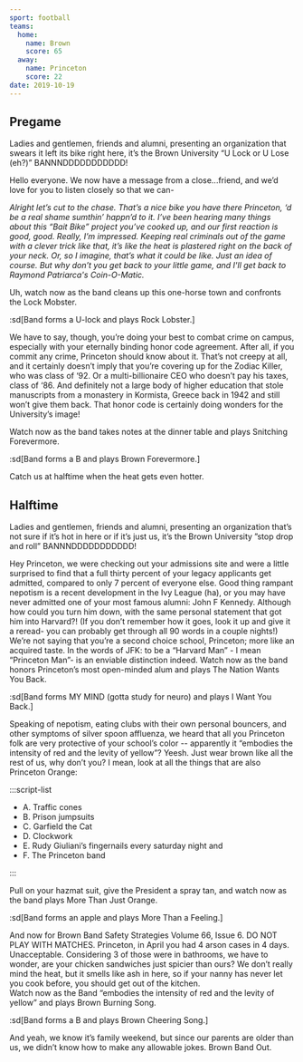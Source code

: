 ```yaml
---
sport: football
teams:
  home:
    name: Brown
    score: 65
  away:
    name: Princeton
    score: 22
date: 2019-10-19
---
```


## Pregame

Ladies and gentlemen, friends and alumni, presenting an organization that swears it left its bike right here, it’s the Brown University “U Lock or U Lose (eh?)” BANNNDDDDDDDDDDD!

Hello everyone. We now have a message from a close...friend, and we’d love for you to listen closely so that we can-

_Alright let’s cut to the chase. That’s a nice bike you have there Princeton, ‘d be a real shame sumthin’ happn’d to it. I’ve been hearing many things about this “Bait Bike” project you’ve cooked up, and our first reaction is good, good. Really, I’m impressed. Keeping real criminals out of the game with a clever trick like that, it’s like the heat is plastered right on the back of your neck. Or, so I imagine, that’s what it could be like. Just an idea of course. But why don’t you get back to your little game, and I'll get back to Raymond Patriarca's Coin-O-Matic._

Uh, watch now as the band cleans up this one-horse town and confronts the Lock Mobster.

:sd[Band forms a U-lock and plays Rock Lobster.]

We have to say, though, you’re doing your best to combat crime on campus, especially with your eternally binding honor code agreement. After all, if you commit any crime, Princeton should know about it. That’s not creepy at all, and it certainly doesn’t imply that you’re covering up for the Zodiac Killer, who was class of ‘92. Or a multi-billionaire CEO who doesn’t pay his taxes, class of ‘86. And definitely not a large body of higher education that stole manuscripts from a monastery in Kormista, Greece back in 1942 and still won’t give them back. That honor code is certainly doing wonders for the University’s image!

Watch now as the band takes notes at the dinner table and plays Snitching Forevermore.

:sd[Band forms a B and plays Brown Forevermore.]

Catch us at halftime when the heat gets even hotter.

## Halftime

Ladies and gentlemen, friends and alumni, presenting an organization that’s not sure if it’s hot in here or if it’s just us, it’s the Brown University ”stop drop and roll” BANNNDDDDDDDDDDD!

Hey Princeton, we were checking out your admissions site and were a little surprised to find that a full thirty percent of your legacy applicants get admitted, compared to only 7 percent of everyone else. Good thing rampant nepotism is a recent development in the Ivy League (ha), or you may have never admitted one of your most famous alumni: John F Kennedy. Although how could you turn him down, with the same personal statement that got him into Harvard?! (If you don’t remember how it goes, look it up and give it a reread- you can probably get through all 90 words in a couple nights!) We’re not saying that you’re a second choice school, Princeton; more like an acquired taste. In the words of JFK: to be a “Harvard Man” - I mean “Princeton Man”- is an enviable distinction indeed. Watch now as the band honors Princeton’s most open-minded alum and plays The Nation Wants You Back.

:sd[Band forms MY MIND (gotta study for neuro) and plays I Want You Back.]

Speaking of nepotism, eating clubs with their own personal bouncers, and other symptoms of silver spoon affluenza, we heard that all you Princeton folk are very protective of your school’s color -- apparently it “embodies the intensity of red and the levity of yellow”? Yeesh. Just wear brown like all the rest of us, why don’t you? I mean, look at all the things that are also Princeton Orange:

:::script-list

- A. Traffic cones
- B. Prison jumpsuits
- C. Garfield the Cat
- D. Clockwork
- E. Rudy Giuliani’s fingernails every saturday night and
- F. The Princeton band

:::

Pull on your hazmat suit, give the President a spray tan, and watch now as the band plays More Than Just Orange.

:sd[Band forms an apple and plays More Than a Feeling.]

And now for Brown Band Safety Strategies Volume 66, Issue 6. DO NOT PLAY WITH MATCHES. Princeton, in April you had 4 arson cases in 4 days. Unacceptable. Considering 3 of those were in bathrooms, we have to wonder, are your chicken sandwiches just spicier than ours? We don’t really mind the heat, but it smells like ash in here, so if your nanny has never let you cook before, you should get out of the kitchen.\
Watch now as the Band “embodies the intensity of red and the levity of yellow” and plays Brown Burning Song.

:sd[Band forms a B and plays Brown Cheering Song.]

And yeah, we know it’s family weekend, but since our parents are older than us, we didn’t know how to make any allowable jokes. Brown Band Out.
